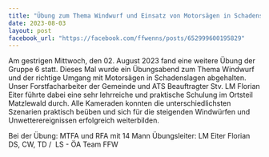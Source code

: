 ```yaml
---
title: "Übung zum Thema Windwurf und Einsatz von Motorsägen in Schadenslagen"
date: 2023-08-03
layout: post
facebook_url: "https://facebook.com/ffwenns/posts/652999600195829"
---
```


Am gestrigen Mittwoch, den 02. August 2023 fand eine weitere Übung der Gruppe 6 statt. Dieses Mal wurde ein Übungsabend zum Thema Windwurf und der richtige Umgang mit Motorsägen in Schadenslagen abgehalten. Unser Forstfacharbeiter der Gemeinde und ATS Beauftragter Stv. LM Florian Eiter führte dabei eine sehr lehrreiche und praktische Schulung im Ortsteil Matzlewald durch. Alle Kameraden konnten die unterschiedlichsten Szenarien praktisch beüben und sich für die steigenden Windwürfen und Unwetterereignissen erfolgreich weiterbilden. 

Bei der Übung:
 MTFA und RFA mit 14 Mann
 Übungsleiter: LM Eiter Florian 
 DS, CW, TD / ️ LS - ÖA Team FFW